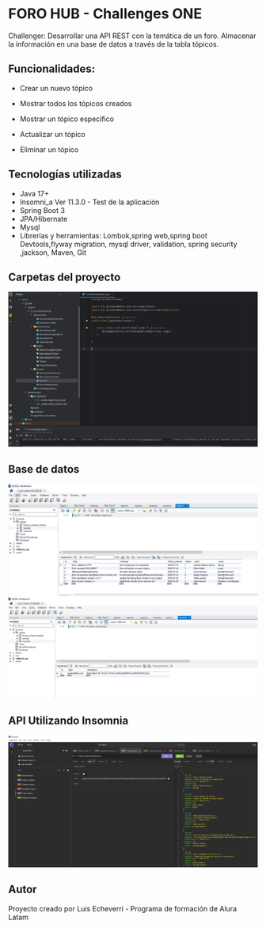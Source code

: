 # FORO HUB - Challenges ONE
Challenger: Desarrollar una API REST con la temática de un foro. Almacenar la información en una base de datos a través de la tabla tópicos.
## Funcionalidades: 
  * Crear un nuevo tópico

  * Mostrar todos los tópicos creados

  * Mostrar un tópico específico

  * Actualizar un tópico

  * Eliminar un tópico
## Tecnologías utilizadas
* Java 17+
* Insomni_a Ver 11.3.0 - Test de la aplicación
* Spring Boot 3
* JPA/Hibernate
* Mysql
* Librerías y herramientas: Lombok,spring web,spring boot Devtools,flyway migration, mysql driver, validation, spring security ,jackson, Maven, Git

## Carpetas del proyecto
![Carpetas forohub](https://github.com/elileec/foroHub/blob/master/Carpetas%20forohub.PNG)

## Base de datos
![basededatos forohub](https://github.com/elileec/foroHub/blob/master/tablatopicos-forohub.PNG)
![basededatos forohub](https://github.com/elileec/foroHub/blob/master/tablausuarios-forohub.PNG)
## API Utilizando Insomnia
![API - INSOMNIA forohub](https://github.com/elileec/foroHub/blob/master/API-INSOMNIA.PNG)
## Autor
Proyecto creado por Luis Echeverri - Programa de formación de Alura Latam
